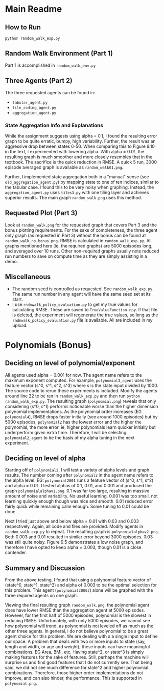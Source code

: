 # Main Readme
## How to Run
`python random_walk_exp.py`
## Random Walk Environment (Part 1)
Part 1 is accomplished in `random_walk_env.py`
## Three Agents (Part 2)
The three requested agents can be found in:
* `tabular_agent.py`
* `tile_coding_agent.py`
* `aggregation_agent.py`
### State Aggregation Info and Explanations 
While the assignment suggests using alpha = 0.1, I found the resulting error graph to be quite erratic, bumpy, high variability. Further, the result was an aggressive drop between states 0-50. When comparing this to Figure 9.10 in the text, I experimented with lowering alpha. With alpha = 0.01, the resulting graph is much smoother and more closely resembles that in the textbook. The sacrifice is the quick reduction in RMSE. A quick 5 run, 3000 episode averaged graph is available as `random_walk01.png`.

Further, I implemented state aggregation both in a "manual" sense (see `old_aggregation_agent.py`) by mapping state to one of ten indices, similar to the tabular case. I found this to be very noisy when graphing. Instead, the `aggregation_agent.py` uses `tiles3.py` with one tiling layer and achieves superior results. The main graph `random_walk.png` uses this method. 

## Requested Plot (Part 3)
Look at `random_walk.png` for the requested graph that covers Part 3 and the bonus plotting requirements. For the sake of completeness, the three agent only graph (as requested in Part 3) without the bonus can be found at `random_walk_no_bonus.png`. RMSE is calculated in `random_walk_exp.py`. All graphs mentioned here (ie, the required graphs) are 5000 episodes long, and averaged over 10 runs. Other non-required graphs usually note reduced run numbers to save on compute time as they are simply assisting in a demo.
## Miscellaneous
* The random seed is controlled as requested. See `random_walk_exp.py`. The same run number in any agent will have the same seed set at its start.
* I use `rndmwalk_policy_evaluation.py` to get my true values for calculating RMSE. These are saved to `TrueValueFunction.npy`. If that file is deleted, the experiment will regenerate the true values, so long as the `rndmwalk_policy_evaluation.py` file is available. All are included in my upload. 

# Polynomials (Bonus)
## Deciding on level of polynomial/exponent

All agents used alpha = 0.001 for now. The agent name refers to the maximum exponent computed. For example, `polynomial3_agent` uses the feature vector (s^0, s^1, s^2, s^3) where s is the state input divided by 1000. The source code to rerun these experiments is included. Modify the agents around line 22 to be ran in `random_walk_exp.py` and then run `python random_walk_exp.py`. The resulting graph (`polynomial.png`) reveals that only considering (s^0, s^1) performs noticeable worse than the higher dimension polynomial implementations. As the polynomial order increases (EG `polynomial4`), RMSE drops faster initially (see around 1000 episodes) but by 5000 episodes, `polynomial2` has the lowest error and the higher the polynomial, the more error. ie, higher polynomials learn quicker initially but underperform given extra time. Therefore, I will be selecting `polynomial2_agent` to be the basis of my alpha tuning in the next experiment.

## Deciding on level of alpha
Starting off of `polynomial2`, I will test a variety of alpha levels and graph results. The number coming after `polynomial2` in the agent name refers to the alpha level. EG: `polynomial2001` runs a feature vector of (s^0, s^1, s^2) and alpha = 0.01. I tested alphas of 0.1, 0.01, and 0.001 and produced the graph `polynomialalphav1.png`. 0.1 was far too large, resulting in massive amount of noise and variability. No useful learning. 0.001 was too small, not learning quickly enough though was nice and smooth. 0.01 reduced error fairly quick while remaining calm enough. Some tuning to 0.01 could be done.

Next I tried just above and below alpha = 0.01 with 0.03 and 0.003 respectively. Again, all code and files are provided. Modify agents in `random_walk_exp.py` to repeat. The resulting graph is `polynomialalphav2.png`. Both 0.003 and 0.01 resulted in similar error beyond 3000 episodes. 0.03 was still quite noisy. Figure 9.5 demonstrates a low noise graph, and therefore I have opted to keep alpha = 0.003, though 0.01 is a close contender.

## Summary and Discussion
 From the above testing, I found that using a polynomial feature vector of (state^0, state^1, state^2) and alpha of 0.003 to be the optimal selection for this problem. This agent (`polynomial20003`) alone will be graphed with the three required agents on one graph.

 Viewing the final resulting graph `random_walk.png`, the polynomial agent does have lower RMSE than the aggregation agent at 5000 episodes. However, for the first half of 5000 episodes, polynomial is the slowest in reducing RMSE. Unfortunately, with only 5000 episodes, we cannot see how polynomial will trend, as polynomial is not leveled off as much as the other three agents. In general, I do not believe polynomial to be a great agent choice for this problem. We are dealing with a a single input to define our space. A problem that deals with two or more inputs to state (say, length and width, or age and weight), these inputs can have meaningful combinations. EG Area, BMI, etc. Having state^2, or state^3 is simply making features for the sake of features. Still, perhaps the machine will surprise us and find good features that I do not currently see. That being said, we did not see much difference for state^2 and higher polynomial combinations. Therefore, those higher order implementations do not improve, and can also hinder, the performance. This is supported in `polynomial.png`. 